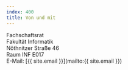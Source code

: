 ```yaml
---
index: 400
title: Von und mit
---
```


Fachschaftsrat  
Fakultät Informatik  
Nöthnitzer Straße 46  
Raum INF E017  
E-Mail: [{{ site.email }}](mailto:{{ site.email }})
